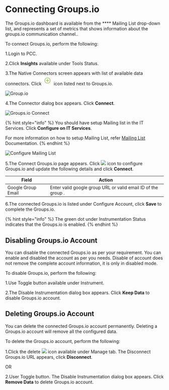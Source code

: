 # Connecting Groups.io

The Groups.io dashboard is available from the **** Mailing List drop-down list, and represents a set of metrics that shows information about the groups.io communication channel..&#x20;

To connect Groups.io, perform the following:

1.Login to PCC.&#x20;

2.Click **Insights** available under Tools Status.&#x20;

3.The Native Connectors screen appears with list of available data connectors. Click ![](../../../.gitbook/assets/Connect.png) icon listed next to Groups.io.&#x20;

![Group.io](../../../.gitbook/assets/Groups\_io.png)

4.The Connector dialog box appears. Click **Connect**.&#x20;

![Groups.io Connect](../../../.gitbook/assets/Groups\_io\_Connect.png)

{% hint style="info" %}
You should have setup Mailing list in the IT Services. Click **Configure on IT Services**.&#x20;

For more information on how to setup Mailing List, refer [Mailing List](https://docs.linuxfoundation.org/lfx/project-control-center-pre-release/it-services-for-a-project/mailing-list) Documentation.&#x20;
{% endhint %}

![Configure Mailing List](../../../.gitbook/assets/Mailing\_List.png)

5.The Connect Groups.io page appears. Click ![](../../../.gitbook/assets/Con\_Icon.png) icon to configure Groups.io and update the following details and click **Connect**.

| Field              | Action                                                          |
| ------------------ | --------------------------------------------------------------- |
| Google Group Email | Enter valid google group URL or valid email ID of the group  .  |

6.The connected Groups.io is listed under Configure Account, click **Save** to complete the Groups.io.&#x20;

{% hint style="info" %}
The green dot under Instrumentation Status indicates that the Groups.io is enabled.
{% endhint %}

## Disabling Groups.io Account

You can disable the connected Groups.io as per your requirement. You can enable and disabled the account as per you needs. Disable of account does not remove the complete account information, it is only in disabled mode.

To disable Groups.io, perform the following:

1.Use Toggle button available under Instrument.&#x20;

2.The Disable Instrumentation dialog box appears. Click **Keep Data** to disable Groups.io account.&#x20;

## Deleting Groups.io Account&#x20;

You can delete the connected Groups.io account permanently. Deleting a Groups.io account will remove all the configured data.&#x20;

To delete the Groups.io account, perform the following:

1.Click the delete ![](../../../.gitbook/assets/Delete\_Icon.png) icon available under Manage tab. The Disconnect Groups.io URL appears, click **Disconnect**.&#x20;

&#x20;                            OR

2.User Toggle button. The Disable Instrumentation dialog box appears. Click **Remove Data** to delete Groups.io account.&#x20;

